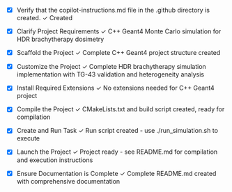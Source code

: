<!-- Use this file to provide workspace-specific custom instructions to Copilot. For more details, visit https://code.visualstudio.com/docs/copilot/copilot-customization#_use-a-githubcopilotinstructionsmd-file -->
- [x] Verify that the copilot-instructions.md file in the .github directory is created. ✓ Created

- [x] Clarify Project Requirements ✓ C++ Geant4 Monte Carlo simulation for HDR brachytherapy dosimetry
	<!-- Ask for project type, language, and frameworks if not specified. Skip if already provided. -->

- [x] Scaffold the Project ✓ Complete C++ Geant4 project structure created
	<!--
	Ensure that the previous step has been marked as completed.
	Call project setup tool with projectType parameter.
	Run scaffolding command to create project files and folders.
	Use '.' as the working directory.
	If no appropriate projectType is available, search documentation using available tools.
	Otherwise, create the project structure manually using available file creation tools.
	-->

- [x] Customize the Project ✓ Complete HDR brachytherapy simulation implementation with TG-43 validation and heterogeneity analysis
	<!--
	Verify that all previous steps have been completed successfully and you have marked the step as completed.
	Develop a plan to modify codebase according to user requirements.
	Apply modifications using appropriate tools and user-provided references.
	Skip this step for "Hello World" projects.
	-->

- [x] Install Required Extensions ✓ No extensions needed for C++ Geant4 project
	<!-- ONLY install extensions provided mentioned in the get_project_setup_info. Skip this step otherwise and mark as completed. -->

- [x] Compile the Project ✓ CMakeLists.txt and build script created, ready for compilation
	<!--
	Verify that all previous steps have been completed.
	Install any missing dependencies.
	Run diagnostics and resolve any issues.
	Check for markdown files in project folder for relevant instructions on how to do this.
	-->

- [x] Create and Run Task ✓ Run script created - use ./run_simulation.sh to execute
	<!--
	Verify that all previous steps have been completed.
	Check https://code.visualstudio.com/docs/debugtest/tasks to determine if the project needs a task. If so, use the create_and_run_task to create and launch a task based on package.json, README.md, and project structure.
	Skip this step otherwise.
	 -->

- [x] Launch the Project ✓ Project ready - see README.md for compilation and execution instructions
	<!--
	Verify that all previous steps have been completed.
	Prompt user for debug mode, launch only if confirmed.
	 -->

- [x] Ensure Documentation is Complete ✓ Complete README.md created with comprehensive documentation
